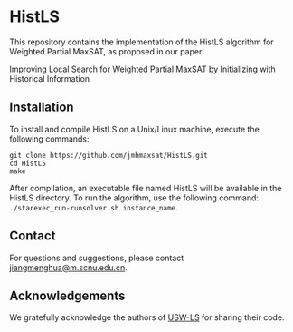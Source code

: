 # HistLS

This repository contains the implementation of the HistLS algorithm for Weighted Partial MaxSAT, as proposed in our paper:

Improving Local Search for Weighted Partial MaxSAT by Initializing with Historical Information

## Installation

To install and compile HistLS on a Unix/Linux machine, execute the following commands:
```
git clone https://github.com/jmhmaxsat/HistLS.git  
cd HistLS
make
```

After compilation, an executable file named HistLS will be available in the HistLS directory.
To run the algorithm, use the following command: `./starexec_run-runsolver.sh instance_name`.

## Contact

For questions and suggestions, please contact jiangmenghua@m.scnu.edu.cn.

## Acknowledgements​​

We gratefully acknowledge the authors of [USW-LS](https://github.com/filyouzicha/USW-LS) for sharing their code.
